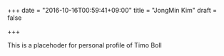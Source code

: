 +++
date = "2016-10-16T00:59:41+09:00"
title = "JongMin Kim"
draft = false

+++

This is a placehoder for personal profile of Timo Boll
